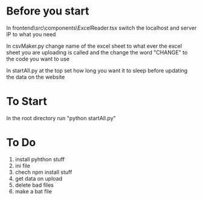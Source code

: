 # Before you start

In frontend\src\components\ExcelReader.tsx switch the localhost and server IP to what you need

In csvMaker.py change name of the excel sheet to what ever the excel sheet you are uploading is called and the change the word "CHANGE" to the code you want to use

In startAll.py at the top set how long you want it to sleep before updating the data on the website

# To Start

In the root directory run "python startAll.py"

# To Do
1. install pyhthon stuff
2. ini file
3. chech npm install stuff
4. get data on upload
5. delete bad files
6. make a bat file
